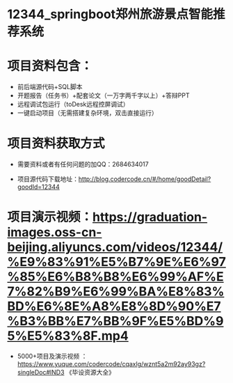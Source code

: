 #   12344_springboot郑州旅游景点智能推荐系统

#   项目资料包含：
*    前后端源代码+SQL脚本
*    开题报告（任务书）+配套论文（一万字两千字以上）+答辩PPT
*   远程调试包运行（toDesk远程控屏调试）
*   一键启动项目（无需搭建复杂环境，双击直接运行）


#   项目资料获取方式
*   需要资料或者有任何问题的加QQ：2684634017

*   项目源代码下载地址：http://blog.codercode.cn/#/home/goodDetail?goodId=12344

#  项目演示视频：https://graduation-images.oss-cn-beijing.aliyuncs.com/videos/12344/%E9%83%91%E5%B7%9E%E6%97%85%E6%B8%B8%E6%99%AF%E7%82%B9%E6%99%BA%E8%83%BD%E6%8E%A8%E8%8D%90%E7%B3%BB%E7%BB%9F%E5%BD%95%E5%83%8F.mp4

*  5000+项目及演示视频 ：https://www.yuque.com/codercode/cqaxlg/wznt5a2m92ay93gz?singleDoc#lND3 《毕设资源大全》
